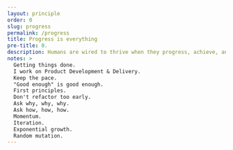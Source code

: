 ```yaml
---
layout: principle
order: 0
slug: progress
permalink: /progress
title: Progress is everything
pre-title: 0.
description: Humans are wired to thrive when they progress, achieve, and evolve. Getting things done brings fulfillment, happiness, and strength.
notes: >
  Getting things done.
  I work on Product Development & Delivery.
  Keep the pace.
  "Good enough" is good enough.
  First principles.
  Don't refactor too early.
  Ask why, why, why.
  Ask how, how, how.
  Momentum.
  Iteration.
  Exponential growth.
  Random mutation.
---
```

